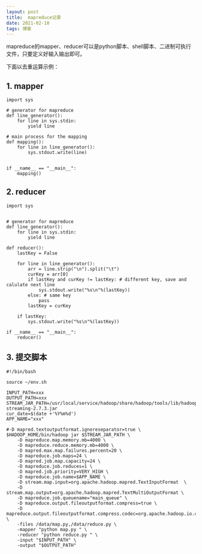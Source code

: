 ```yaml
---
layout: post
title:  mapreduce记录
date: 2021-02-10
tags: 博客
---
```


mapreduce的mapper、reducer可以是python脚本、shell脚本、二进制可执行文件，只要定义好输入输出即可。

下面以去重运算示例：

## 1. mapper

	import sys 
	
	# generator for mapreduce
	def line_generator():
	    for line in sys.stdin:
	        yield line
	
	# main process for the mapping
	def mapping():
	    for line in line_generator():
	        sys.stdout.write(line)
	
	
	if __name__ == "__main__":
	    mapping()


## 2. reducer

	import sys
	
	
	# generator for mapreduce
	def line_generator():
	    for line in sys.stdin:
	        yield line
	
	def reducer():
	    lastKey = False
	
	    for line in line_generator():
	        arr = line.strip("\n").split("\t")
	        curKey = arr[0]
	        if lastKey and curKey != lastKey: # different key, save and calulate next line
	            sys.stdout.write("%s\n"%(lastKey))
	        else: # same key
	            pass
	        lastKey = curKey
	    
	    if lastKey:
	        sys.stdout.write("%s\n"%(lastKey))
	
	if __name__ == "__main__":
	    reducer()
	    
	    
    
## 3. 提交脚本

	#!/bin/bash
	
	source ~/env.sh
	
	INPUT_PATH=xxx
	OUTPUT_PATH=xxx
	STREAM_JAR_PATH=/usr/local/service/hadoop/share/hadoop/tools/lib/hadoop-streaming-2.7.3.jar
	cur_date=$(date +'%Y%m%d')
	APP_NAME="xxx"
	
	#-D mapred.textoutputformat.ignoreseparator=true \
	$HADOOP_HOME/bin/hadoop jar $STREAM_JAR_PATH \
	    -D mapreduce.map.memory.mb=4000 \
	    -D mapreduce.reduce.memory.mb=4000 \
	    -D mapred.max.map.failures.percent=20 \
	    -D mapreduce.job.maps=24 \
	    -D mapred.job.map.capacity=24 \
	    -D mapreduce.job.reduces=1 \
	    -D mapred.job.priority=VERY_HIGH \
	    -D mapreduce.job.name=$APP_NAME \
	    -D stream.map.input=org.apache.hadoop.mapred.TextInputFormat  \
	    -D stream.map.output=org.apache.hadoop.mapred.TextMultiOutputFormat \
	    -D mapreduce.job.queuename="main_queue" \
	    -D mapreduce.output.fileoutputformat.compress=true \
	    -D mapreduce.output.fileoutputformat.compress.codec=org.apache.hadoop.io.compress.GzipCodec \
	    -files /data/map.py,/data/reduce.py \
	    -mapper "python map.py " \
	    -reducer "python reduce.py " \
	    -input "$INPUT_PATH" \
	    -output "$OUTPUT_PATH"